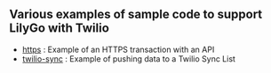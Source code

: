 ## Various examples of sample code to support LilyGo with Twilio

* [https](https://github.com/phundal-twilio/twilio-arduino/tree/main/examples/https) : Example of an HTTPS transaction with an API
* [twilio-sync](https://github.com/phundal-twilio/twilio-arduino/tree/main/examples/twilio-sync) : Example of pushing data to a Twilio Sync List
